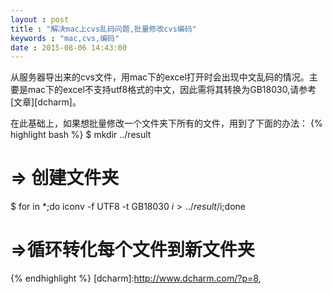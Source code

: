 ```yaml
---
layout : post
title : "解决mac上cvs乱码问题,批量修改cvs编码"
keywords : "mac,cvs,编码"
date : 2015-08-06 14:43:00
---
```

从服务器导出来的cvs文件，用mac下的excel打开时会出现中文乱码的情况。主要是mac下的excel不支持utf8格式的中文，因此需将其转换为GB18030,请参考[文章][dcharm]。

在此基础上，如果想批量修改一个文件夹下所有的文件，用到了下面的办法：
{% highlight bash %}
$ mkdir ../result
# => 创建文件夹
$ for in *;do iconv -f UTF8 -t GB18030 $i > ../result/$i;done
# =>循环转化每个文件到新文件夹
{% endhighlight %}
[dcharm]:http://www.dcharm.com/?p=8, 


